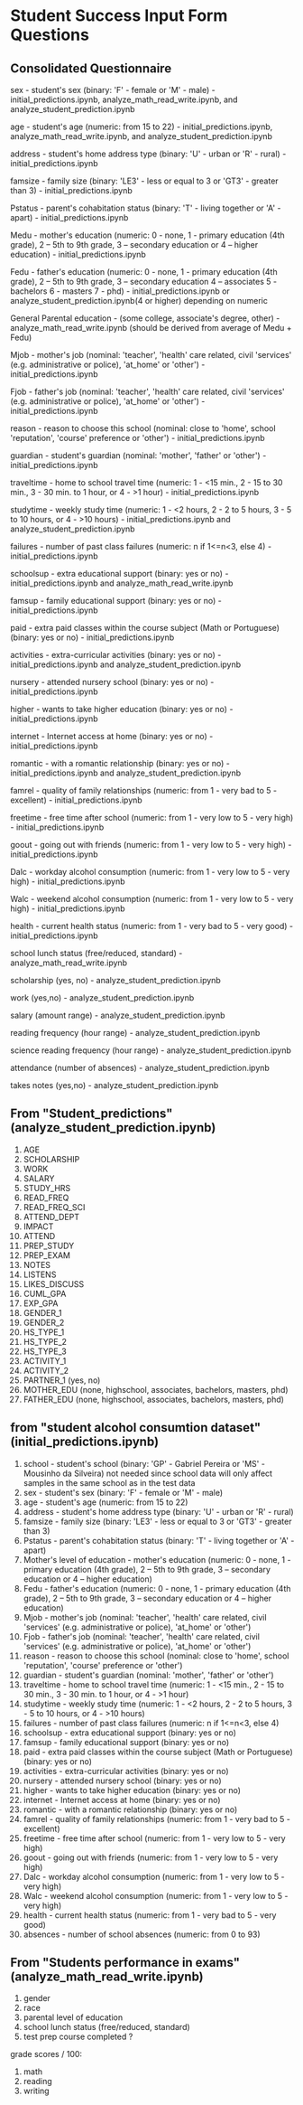 # Student Success Input Form Questions

## Consolidated Questionnaire 

sex - student's sex (binary: 'F' - female or 'M' - male)
    - initial_predictions.ipynb, analyze_math_read_write.ipynb, and analyze_student_prediction.ipynb
    
age - student's age (numeric: from 15 to 22)
    - initial_predictions.ipynb, analyze_math_read_write.ipynb, and analyze_student_prediction.ipynb

address - student's home address type (binary: 'U' - urban or 'R' - rural)
    - initial_predictions.ipynb

famsize - family size (binary: 'LE3' - less or equal to 3 or 'GT3' - greater than 3)
    - initial_predictions.ipynb
    
Pstatus - parent's cohabitation status (binary: 'T' - living together or 'A' - apart)
    - initial_predictions.ipynb

Medu - mother's education (numeric: 0 - none, 1 - primary education (4th grade), 2 – 5th to 9th grade, 3 – secondary education or 4 – higher education)
    - initial_predictions.ipynb

Fedu - father's education (numeric: 0 - none, 1 - primary education (4th grade), 2 – 5th to 9th grade, 3 – secondary education 4 – associates  5 - bachelors 6 - masters 7 - phd)
    - initial_predictions.ipynb or analyze_student_prediction.ipynb(4 or higher) depending on numeric

General Parental education - (some college, associate's degree, other)
    - analyze_math_read_write.ipynb (should be derived from average of Medu + Fedu)

Mjob - mother's job (nominal: 'teacher', 'health' care related, civil 'services' (e.g. administrative or police), 'at_home' or 'other')
    - initial_predictions.ipynb

Fjob - father's job (nominal: 'teacher', 'health' care related, civil 'services' (e.g. administrative or police), 'at_home' or 'other')
    - initial_predictions.ipynb

reason - reason to choose this school (nominal: close to 'home', school 'reputation', 'course' preference or 'other')
    - initial_predictions.ipynb

guardian - student's guardian (nominal: 'mother', 'father' or 'other')
    - initial_predictions.ipynb

traveltime - home to school travel time (numeric: 1 - <15 min., 2 - 15 to 30 min., 3 - 30 min. to 1 hour, or 4 - >1 hour)
    - initial_predictions.ipynb

studytime - weekly study time (numeric: 1 - <2 hours, 2 - 2 to 5 hours, 3 - 5 to 10 hours, or 4 - >10 hours)
    - initial_predictions.ipynb and analyze_student_prediction.ipynb

failures - number of past class failures (numeric: n if 1<=n<3, else 4)
    - initial_predictions.ipynb

schoolsup - extra educational support (binary: yes or no)
    - initial_predictions.ipynb and analyze_math_read_write.ipynb

famsup - family educational support (binary: yes or no)
    - initial_predictions.ipynb

paid - extra paid classes within the course subject (Math or Portuguese) (binary: yes or no)
    - initial_predictions.ipynb

activities - extra-curricular activities (binary: yes or no)
    - initial_predictions.ipynb and analyze_student_prediction.ipynb

nursery - attended nursery school (binary: yes or no)
    - initial_predictions.ipynb

higher - wants to take higher education (binary: yes or no)
    - initial_predictions.ipynb

internet - Internet access at home (binary: yes or no)
    - initial_predictions.ipynb

romantic - with a romantic relationship (binary: yes or no)
    - initial_predictions.ipynb and analyze_student_prediction.ipynb

famrel - quality of family relationships (numeric: from 1 - very bad to 5 - excellent)
    - initial_predictions.ipynb

freetime - free time after school (numeric: from 1 - very low to 5 - very high)
    - initial_predictions.ipynb

goout - going out with friends (numeric: from 1 - very low to 5 - very high)
    - initial_predictions.ipynb

Dalc - workday alcohol consumption (numeric: from 1 - very low to 5 - very high)
    - initial_predictions.ipynb

Walc - weekend alcohol consumption (numeric: from 1 - very low to 5 - very high)
    - initial_predictions.ipynb

health - current health status (numeric: from 1 - very bad to 5 - very good)
    - initial_predictions.ipynb

school lunch status (free/reduced, standard)
    - analyze_math_read_write.ipynb

scholarship (yes, no)
    - analyze_student_prediction.ipynb

work (yes,no)
    - analyze_student_prediction.ipynb

salary (amount range)
    - analyze_student_prediction.ipynb

reading frequency (hour range)
    - analyze_student_prediction.ipynb

science reading frequency (hour range)
    - analyze_student_prediction.ipynb

attendance (number of absences)
    - analyze_student_prediction.ipynb
    
takes notes (yes,no)
    - analyze_student_prediction.ipynb


## From "Student_predictions" (analyze_student_prediction.ipynb)

1. AGE
2. SCHOLARSHIP 
3. WORK 
4. SALARY 
5. STUDY_HRS 
6. READ_FREQ 
7. READ_FREQ_SCI 
8. ATTEND_DEPT 
9. IMPACT 
10. ATTEND
11. PREP_STUDY 
12. PREP_EXAM 
13. NOTES 
14. LISTENS 
15. LIKES_DISCUSS 
16. CUML_GPA 
17. EXP_GPA 
18. GENDER_1 
19. GENDER_2 
20. HS_TYPE_1 
21. HS_TYPE_2 
22. HS_TYPE_3 
23. ACTIVITY_1 
24. ACTIVITY_2 
25. PARTNER_1 (yes, no)
27. MOTHER_EDU (none, highschool, associates, bachelors, masters, phd)
28.  FATHER_EDU (none, highschool, associates, bachelors, masters, phd)   

## from "student alcohol consumtion dataset" (initial_predictions.ipynb)

1. school - student's school (binary: 'GP' - Gabriel Pereira or 'MS' - Mousinho da Silveira) not needed since school data will only affect samples in the same school as in the test data
2. sex - student's sex (binary: 'F' - female or 'M' - male)
3. age - student's age (numeric: from 15 to 22)
4. address - student's home address type (binary: 'U' - urban or 'R' - rural)
5. famsize - family size (binary: 'LE3' - less or equal to 3 or 'GT3' - greater than 3)
6. Pstatus - parent's cohabitation status (binary: 'T' - living together or 'A' - apart)
7. Mother's level of education - mother's education (numeric: 0 - none, 1 - primary education (4th grade), 2 – 5th to 9th grade, 3 – secondary education or 4 – higher education)
8. Fedu - father's education (numeric: 0 - none, 1 - primary education (4th grade), 2 – 5th to 9th grade, 3 – secondary education or 4 – higher education)
9. Mjob - mother's job (nominal: 'teacher', 'health' care related, civil 'services' (e.g. administrative or police), 'at_home' or 'other')
10. Fjob - father's job (nominal: 'teacher', 'health' care related, civil 'services' (e.g. administrative or police), 'at_home' or 'other')
11. reason - reason to choose this school (nominal: close to 'home', school 'reputation', 'course' preference or 'other')
12. guardian - student's guardian (nominal: 'mother', 'father' or 'other')
13. traveltime - home to school travel time (numeric: 1 - <15 min., 2 - 15 to 30 min., 3 - 30 min. to 1 hour, or 4 - >1 hour)
14. studytime - weekly study time (numeric: 1 - <2 hours, 2 - 2 to 5 hours, 3 - 5 to 10 hours, or 4 - >10 hours)
15. failures - number of past class failures (numeric: n if 1<=n<3, else 4)
16. schoolsup - extra educational support (binary: yes or no)
17. famsup - family educational support (binary: yes or no)
18. paid - extra paid classes within the course subject (Math or Portuguese) (binary: yes or no)
19. activities - extra-curricular activities (binary: yes or no)
20. nursery - attended nursery school (binary: yes or no)
21. higher - wants to take higher education (binary: yes or no)
22. internet - Internet access at home (binary: yes or no)
23. romantic - with a romantic relationship (binary: yes or no)
24. famrel - quality of family relationships (numeric: from 1 - very bad to 5 - excellent)
25. freetime - free time after school (numeric: from 1 - very low to 5 - very high)
26. goout - going out with friends (numeric: from 1 - very low to 5 - very high)
27. Dalc - workday alcohol consumption (numeric: from 1 - very low to 5 - very high)
28. Walc - weekend alcohol consumption (numeric: from 1 - very low to 5 - very high)
29. health - current health status (numeric: from 1 - very bad to 5 - very good)
30. absences - number of school absences (numeric: from 0 to 93)

## From "Students performance in exams" (analyze_math_read_write.ipynb)

1. gender
2. race
3. parental level of education
4. school lunch status (free/reduced, standard)
5. test prep course completed ?

grade scores / 100:
1. math
2. reading
3. writing

